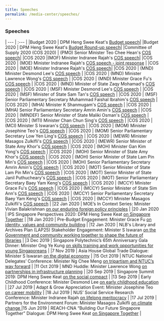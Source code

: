 ```yaml
---
title: Speeches
permalink: /media-center/speeches/
---
```


### Speeches

| --- | :--- |
|Budget 2020 | DPM Heng Swee Keat's [Budget speech](https://www.singaporebudget.gov.sg/budget_2020/budget-speech/e-partnering-singaporeans-to-build-singapore-together#pa)|
|Budget 2020 | DPM Heng Swee Keat's [Budget Round-up  speech](https://www.singaporebudget.gov.sg/budget_2020/budget-debate-round-up-speech)|
|Committee of Supply 2020 (COS 2020) | (PMO) Senior Minister Teo Chee Hean's [COS  speech](https://www.pmo.gov.sg/Newsroom/Speech-by-SM-Teo-Chee-Hean-at-the-PMO-Committee-of-Supply-2020)|
|COS 2020 |(MOF) Minister Indranee Rajah's [COS  speech](https://www.mof.gov.sg/newsroom/speeches/mof-committee-of-supply-debate-2020-by-second-minister-of-finance-ms-indranee-rajah)|
|COS 2020 | (MOE) Minister Indranee Rajah's [COS  speech - joint response](https://www.moe.gov.sg/news/speeches/moe-fy2019-committee-of-supply-debate-response-by-second-minister-for-education-indranee-rajah-1) |
|COS 2020 | (MOE) Minister Indranee Rajah's [COS  speech](https://www.moe.gov.sg/news/speeches/moe-fy2019-committee-of-supply-debate-response-by-second-minister-for-education-indranee-rajah)| 
|COS 2020 | (MND) Minister Desmond Lee's [COS  speech](https://www.mnd.gov.sg/newsroom/speeches/view/speech-by-2m-desmond-lee-at-the-committee-of-supply-debate-2020---transforming-singapore-into-a-city-of-nature) |
|COS 2020 | (MND) Minister Lawrence Wong's [COS  speech](https://www.mnd.gov.sg/newsroom/speeches/view/speech-by-minister-lawrence-wong-at-the-committee-of-supply-debate-2020---building-our-future-city-and-home) |
|COS 2020 | (MND) Minister Grace Fu's [COS  speech](https://www.mnd.gov.sg/newsroom/speeches/view/speech-by-minister-grace-fu-at-the-committee-of-supply-debate-2020---connected-services-for-a-connected-community) |
|COS 2020 | (MND) Minister of State Zaqy Mohamad's [COS  speech](https://www.mnd.gov.sg/newsroom/speeches/view/speech-by-mos-zaqy-mohamad-at-the-committee-of-supply-debate-2020---continuing-our-efforts-to-transform-the-built-environment-sector) |
|COS 2020 | (MSF) Minister Desmond Lee's [COS  speech](https://www.msf.gov.sg/media-room/Pages/Speech-by-Mr-Desmond-Lee-at-the-Committee-of-Supply-2020.aspx) |
|COS 2020 | (MSF) Minister of State Sam Tan's [COS  speech](https://www.msf.gov.sg/media-room/Pages/Speech-by-Mr-Sam-Tan-Chin-Siong-at-the-Committee-of-Supply-2020.aspx) |
|COS 2020 | (MSF) Senior Parliamentary Secretary Muhammad Faishal Ibrahim's [COS  speech](https://www.msf.gov.sg/media-room/Pages/Speech-by-Assoc-Prof-Dr-Muhammad-Faishal-Ibrahim-at-the-Committee-of-Supply-2020.aspx) |
|COS 2020 | (MHA) Minister K Shanmugam's [COS  speech](https://www.mha.gov.sg/newsroom/in-parliament/parliamentary-speeches/news/committee-of-supply-debate-2020-on-a-strong-home-team-for-a-safe-and-secure-home-speech-by-mr-k-shanmugam-minister-for-home-affairs-and-minister-for-law) |
|COS 2020 | (MHA) Senior Parliamentary Secretary Amrin Amin's [COS  speech](https://www.mha.gov.sg/newsroom/in-parliament/parliamentary-speeches/news/committee-of-supply-debate-2020-on-combating-drug-abuse-and-strengthening-rehabilitation-together-speech-by-mr-amrin-amin-senior-parliamentary-secretary-ministry-of-home-affairs-and-ministry-of-health) |
|COS 2020 | (MINDEF) Senior Minister of State Maliki Osman's [COS  speech](https://www.mindef.gov.sg/web/portal/mindef/news-and-events/latest-releases/article-detail/2020/March/02mar20_speech3) |
|COS 2020 | (MTI) Minister Chan Chun Sing's [COS  speech](https://www.mti.gov.sg/Newsroom/Speeches/2020/03/Speech-by-Minister-Chan-Chun-Sing-at-COS-debate) |
|COS 2020 | (MCI) Minister S Iswaran's [COS  speech](https://www.mci.gov.sg/pressroom/news-and-stories/pressroom/2020/3/speech-by-mr-s-iswaran-at-the-mci-committee-of-supply-debate-2020-on-3-mar-2020https://www.mci.gov.sg/pressroom/news-and-stories/pressroom/2020/3/speech-by-ms-sim-ann-at-the-mci-committee-of-supply-debate-2020-on-3-mar-2020) |
|COS 2020 | (MOM) Minister Josephine Teo's [COS  speech](https://www.mom.gov.sg/newsroom/speeches/2020/0226-speech-by-minister-for-manpower-mrs-josephine-teo-at-budget-2020-debate) |
|COS 2020 | (MOM) Senior Parliamentary Secretary Low Yen Ling's [COS  speech](https://www.mom.gov.sg/newsroom/speeches/2020/0303-speech-by-sps-low-yen-ling-at-mom-committee-of-supply-2020) |
|COS 2020 | (MEWR) Minister Masagos Zulkifli's [COS  speech](https://www.mewr.gov.sg/news/speech-by-mr-masagos-zulkifli--minister-for-the-environment-and-water-resources--at-the-committee-of-supply-debate--4-march-2020) |
|COS 2020 | (MEWR) Senior Minister of State Amy Khor's [COS  speech](https://www.mewr.gov.sg/news/speech-by-dr-amy-khor--senior-minister-of-state-for-the-environment-and-water-resources--at-the-committee-of-supply-debate--4-march-2020) |
|COS 2020 | (MOH) Minister Gan Kim Yong's [COS  speech](https://www.moh.gov.sg/news-highlights/details/speech-by-mr-gan-kim-yong-minister-for-health-at-the-ministry-of-health-committee-of-supply-debate-2020-on-thursday-5-march-2020) |
|COS 2020 | (MOH) Senior Minister of State Amy Khor's [COS  speech](https://www.moh.gov.sg/news-highlights/details/speech-by-dr-amy-khor-senior-minister-of-state-for-health-at-the-ministry-of-health-committee-of-supply-debate-2020-on-thursday-5-march-2020) |
|COS 2020 | (MOH) Senior Minister of State Lam Pin Min's [COS  speech](https://www.moh.gov.sg/news-highlights/details/speech-by-dr-lam-pin-min-senior-minister-of-state-ministry-of-transport-and-ministry-of-health-at-the-ministry-of-health-committee-of-supply-debate-2020-on-thursday-5-march-2020) |
|COS 2020 | (MOH) Senior Parliamentary Secretary Amrin Amin's [COS  speech](https://www.moh.gov.sg/news-highlights/details/speech-by-mr-amrin-amin-senior-parliamentary-secretary-ministry-of-health-and-ministry-of-home-affairs-at-the-ministry-of-health-committee-of-supply-debate-2020-on-thursday-5-march-2020) |
|COS 2020 | (MOT) Senior Minister of State Lam Pin Min's [COS  speech](https://www.mot.gov.sg/news-centre/news/Detail/speech-by-senior-minister-of-state-for-transport-and-health-lam-pin-min-at-the-ministry-of-transport-s-committee-of-supply-debate-2020-sustainable-competitive-industries-and-sustainable-environment-with-a-focus-on-aviation-maritime-and-active-mobility/) |
|COS 2020 | (MOT) Senior Minister of State Janil Puthucheary's [COS  speech](https://www.mot.gov.sg/news-centre/news/Detail/speech-by-dr-janil-puthucheary-senior-minister-of-state-for-transport-and-communications-and-information-at-the-ministry-of-transport-s-committee-of-supply-debate-2020-on-towards-a-future-ready-land-transport-system/) |
|COS 2020 | (MOT) Senior Parliamentary Secretary Baey Yam Keng's [COS  speech](https://www.mot.gov.sg/news-centre/news/Detail/speech-by-senior-parliamentary-secretary-for-transport-and-culture-community-and-youth-baey-yam-keng-at-the-ministry-of-transport-s-committee-of-supply-debate-2020-on-towards-a-safe-and-inclusive-transport-for-all/) |
|COS 2020 | (MCCY) Minister Grace Fu's [COS  speech](https://www.mccy.gov.sg/about-us/news-and-resources/speeches/2020/mar/building-a-home-that-provides-opportunities-for-all) |
|COS 2020 | (MCCY) Senior Minister of State Sim Ann's [COS  speech](https://www.mccy.gov.sg/about-us/news-and-resources/speeches/2020/mar/partnering-singaporeans-to-build-a-caring-democracy-of-deeds) |
|COS 2020 | (MCCY) Senior Parliamentary Secretary Baey Yam Keng's [COS  speech](https://www.mccy.gov.sg/about-us/news-and-resources/speeches/2020/mar/nurturing-a-strong-arts-heritage-and-sports-ecosystem) |
|COS 2020 | (MCCY) Minister Masagos Zulkifli's [COS  speech](https://www.mccy.gov.sg/about-us/news-and-resources/speeches/2020/mar/investing-in-our-community-of-success) |
|22 Jan 2020 | MOE’s In Context Series: Minister Vivian Balakrishnan [on our enduring foreign policy principles](https://www.mfa.gov.sg/Newsroom/Press-Statements-Transcripts-and-Photos/2020/01/22012020-SGT) |
|20 Jan 2020 | IPS Singapore Perspectives 2020: DPM Heng Swee Keat [on Singapore Together](https://www.pmo.gov.sg/Newsroom/DPM-Heng-Swee-Keat-at-the-Singapore-Perspectives-Conference-2020) |
|18 Jan 2020 | Pre-Budget Engagement: Minister Grace Fu [on identity, values and community building](https://www.mccy.gov.sg/about-us/news-and-resources/speeches/2020/jan/working-with-singaporeans-as-partners) |
|12 Jan 2020 | NLB's Library and Archives Plan (LAP25) Stakeholder Engagement: Minister S Iswaran [on the Government and community working together to shape the future of libraries](https://www.mci.gov.sg/pressroom/news-and-stories/pressroom/2020/1/speech-by-minister-s-iswaran-at-lap25-stakeholder-engagement-session-on-12-jan-2020) |
|3 Dec 2019 | Singapore Polytechnic’s 65th Anniversary Gala Dinner: Minister Ong Ye Kung [on skills training and work opportunities for young Singaporeans](https://www.moe.gov.sg/news/speeches/speech-by-mr-ong-ye-kung--minister-for-education--at-the-singapore-polytechnic-sp-65th-anniversary-gala-dinner--at-the-sp-graduates-guild) |
|7 Nov 2019 | Asia House Global Trade Dialogue: Minister S Iswaran [on the digital economy](https://www.mci.gov.sg/pressroom/news-and-stories/pressroom/2019/11/keynote-address-by-mr-s-iswaran-at-the-asia-house-global-trade-dialogue-on-7-nov-2019) |
|15 Oct 2019 | NTUC National Delegates’ Conference: Minister Ng Chee Meng [on tripartism and NTUC’s way forward](https://ntuc.org.sg/wps/portal/up2/home/news/speeches/speechesdetails?WCM_GLOBAL_CONTEXT=/Content_Library/ntuc/home/about%20ntuc/newsroom/speeches/b4e09a42-2c09-464a-9c3a-87a9ebbca860) |
|11 Oct 2019 | MND Huddle: Minister Lawrence Wong [on partnerships in infrastructure planning](https://www.sgpc.gov.sg/sgpcmedia/media_releases/mnd/speech/S-20191011-1/attachment/Delivered%20final%20-%20Speech%20by%20Minister%20Lawrence%20Wong%20at%20MND%20Huddle%202019.pdf) |
|20 Sep 2019 | Singapore Summit 2019: DPM Heng Swee Keat [on the social compact](https://www.pmo.gov.sg/Newsroom/DPM-Heng-Swee-Keat-at-the-Singapore-Summit-2019) |
|13 Sep 2019 | Early Childhood Conference: Minister Desmond Lee [on early childhood education](https://www.msf.gov.sg/media-room/Pages/ECC-2019-Speech.aspx) |
|27 Jul 2019 | Adapt & Grow Appreciation Event: Minister Josephine Teo [on career mobility](https://www.mom.gov.sg/newsroom/speeches/2019/0727-speech-by-minister-josephine-teo-at-ag-appreciation-event) |
|18 Jul 2019 | NUS’ Social Service Research Conference: Minister Indranee Rajah [on lifelong meritocracy](https://www.moe.gov.sg/news/speeches/nus-social-service-research-centre-conference-working-with-low-income-families-through-the-life-course--challenges-to-social-services-keynote-speech-by-second-minister-for-education--ms-indranee-rajah) |
|17 Jul 2019 | Partners for the Environment Forum: Minister Masagos Zulkifli [on climate change ](https://www.mewr.gov.sg/news/speech-by-mr-masagos-zulkifli--minister-for-the-environment-and-water-resources--at-the-partners-for-the-environment-forum--17-july-2019) 
|15 Jun 2019 | REACH-CNA “Building Our Future Singapore Together” Dialogue: DPM Heng Swee Keat [on Singapore Together](https://www.pmo.gov.sg/Newsroom/DPM-Heng-Swee-Keat-Building-Our-Future-Singapore-Together-Dialogue) |


